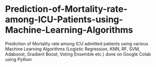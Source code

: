 # Prediction-of-Mortality-rate-among-ICU-Patients-using-Machine-Learning-Algorithms
Prediction of Mortality rate among ICU admitted patients using various Machine Learning Algorithms (Logistic Regression, KNN, RF, SVM, Adaboost, Gradient Boost, Voting Ensemble etc.) done on Google Colab using Python
